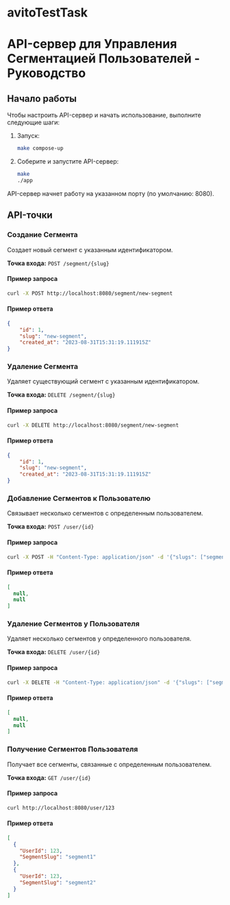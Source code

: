# avitoTestTask

# API-сервер для Управления Сегментацией Пользователей - Руководство

## Начало работы

Чтобы настроить API-сервер и начать использование, выполните следующие шаги:

1. Запуск:
   ```bash
   make compose-up
   ```

2. Соберите и запустите API-сервер:
   ```bash
   make
   ./app
   ```

API-сервер начнет работу на указанном порту (по умолчанию: 8080).

## API-точки

### Создание Сегмента

Создает новый сегмент с указанным идентификатором.

**Точка входа:** `POST /segment/{slug}`

#### Пример запроса

```bash
curl -X POST http://localhost:8080/segment/new-segment
```

#### Пример ответа

```json
{
    "id": 1,
    "slug": "new-segment",
    "created_at": "2023-08-31T15:31:19.111915Z"
}
```

### Удаление Сегмента

Удаляет существующий сегмент с указанным идентификатором.

**Точка входа:** `DELETE /segment/{slug}`

#### Пример запроса

```bash
curl -X DELETE http://localhost:8080/segment/new-segment
```

#### Пример ответа

```json
{
    "id": 1,
    "slug": "new-segment",
    "created_at": "2023-08-31T15:31:19.111915Z"
}
```

### Добавление Сегментов к Пользователю

Связывает несколько сегментов с определенным пользователем.

**Точка входа:** `POST /user/{id}`

#### Пример запроса

```bash
curl -X POST -H "Content-Type: application/json" -d '{"slugs": ["segment1", "segment2"]}' http://localhost:8080/user/123
```

#### Пример ответа

```json
[
  null,
  null
]
```

### Удаление Сегментов у Пользователя

Удаляет несколько сегментов у определенного пользователя.

**Точка входа:** `DELETE /user/{id}`

#### Пример запроса

```bash
curl -X DELETE -H "Content-Type: application/json" -d '{"slugs": ["segment1", "segment2"]}' http://localhost:8080/user/123
```

#### Пример ответа

```json
[
  null,
  null
]
```

### Получение Сегментов Пользователя

Получает все сегменты, связанные с определенным пользователем.

**Точка входа:** `GET /user/{id}`

#### Пример запроса

```bash
curl http://localhost:8080/user/123
```

#### Пример ответа

```json
[
  {
    "UserId": 123,
    "SegmentSlug": "segment1"
  },
  {
    "UserId": 123,
    "SegmentSlug": "segment2"
  }
]
```
